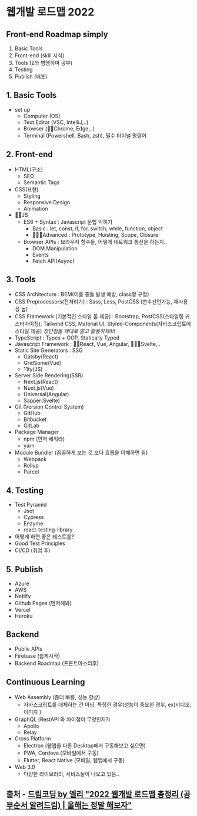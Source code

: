 # 웹개발 로드맵 2022

## Front-end Roadmap simply

1. Basic Tools
2. Front-end (skill 지식)
3. Tools (2와 병행하며 공부)
4. Testing
5. Publish (배포)

## 1. Basic Tools

- set up
  - Computer (OS)
  - Text Editor (VSC, IntelliJ,..)
  - Browser (👍🏻Chrome, Edge,..)
  - Terminal (Powershell, Bash, zsh), 필수 터미널 명령어

## 2. Front-end

- HTML(구조)
  - SEO
  - Semantic Tags
- CSS(표현)
  - Styling
  - Responsive Design
  - Animation
- 👍🏻JS
  - ES6 + Syntax : Javascript 문법 익히기
    - Basic : let, const, if, for, switch, while, function, object
    - 👩🏻‍💻Advanced : Prototype, Hoisting, Scope, Closure
  - Browser APIs : 브라우저 함수들, 어떻게 네트워크 통신을 하는지..
    - DOM Manipulation
    - Events
    - Fetch API(Async)

## 3. Tools

- CSS Architecture : BEM(이름 충돌 발생 예방, class명 규정)
- CSS Preprocessors(전처리기) : Sass, Less, PostCSS (변수선언가능, 재사용성 높)
- CSS Framework (기본적인 스타일 툴 제공) : Bootstrap, PostCSS(스타일링 커스터마이징), Tailwind CSS, Material UI, Styled-Components(자바스크립트에 스타일 제공) _장단점을 제대로 알고 활용하자!!!!_
- TypeScript : Types + OOP, Statically Typed
- Javascript Framework : 👍🏻React, Vue, Angular, 🏃🏻‍♂️Svelte,..
- Static Site Generators : SSG
  - Gatsby(React)
  - GridSome(Vue)
  - 11ty(JS)
- Server Side Rendering(SSR)
  - Next.js(React)
  - Nuxt.js(Vue)
  - Universal(Angular)
  - Sapper(Svelte)
- Git (Version Control System)
  - GitHub
  - Bitbucket
  - GitLab
- Package Manager
  - npm (먼저 배워라)
  - yarn
- Module Bundler (꼼꼼하게 보는 것 보다 흐름을 이해하면 됨)
  - Webpack
  - Rollup
  - Parcel

## 4. Testing

- Test Pyramid
  - Jset
  - Cypress
  - Enzyme
  - react-testing-library
- 어떻게 하면 좋은 테스트를?
- Good Test Principles
- CI/CD (취업 후)

## 5. Publish

- Azure
- AWS
- Netlify
- Github Pages (먼저해봐)
- Vercel
- Heroku

## Backend

- Public APIs
- Firebase (쉽게시작)
- Backend Roadmap (프론트마스터후)

## Continuous Learning

- Web Assembly (좀더 빠름, 성능 향상)
  - 자바스크립트를 대체하는 건 아님, 특정한 경우(성능이 중요한 경우, ex)비디오, 이미지 )
- GraphQL (RestAPI 와 차이점이 무엇인지?)
  - Apollo
  - Relay
- Cross Platform
  - Electron (웹앱을 다른 Desktop에서 구동해보고 싶으면)
  - PWA, Cordova (모바일에서 구동)
  - Flutter, React Native (모바일, 웹앱에서 구동)
- Web 3.0
  - 다양한 라이브러리, 서비스들이 나오고 있음..

## 출처 - [드림코딩 by 엘리 "2022 웹개발 로드맵 총정리 (공부순서 알려드림) | 올해는 정말 해보자"](https://www.youtube.com/watch?v=TTLHd3IyErM)
